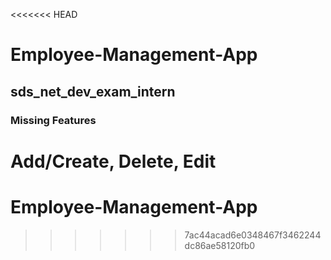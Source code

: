 <<<<<<< HEAD
# Employee-Management-App

## sds_net_dev_exam_intern

### Missing Features

Add/Create, Delete, Edit
=======
# Employee-Management-App
>>>>>>> 7ac44acad6e0348467f3462244dc86ae58120fb0
